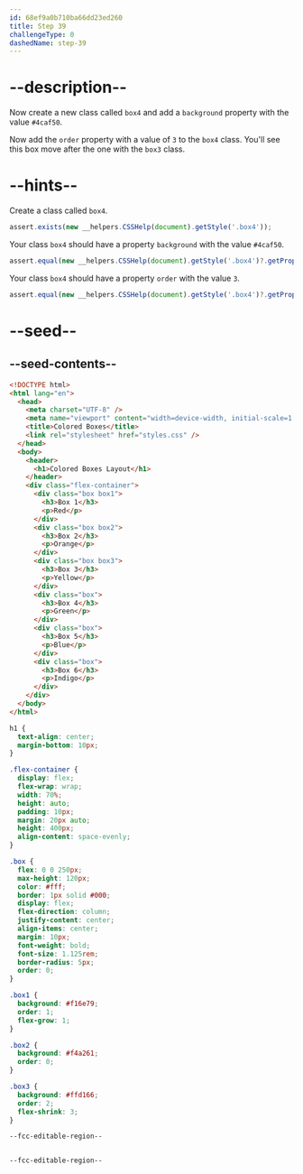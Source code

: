 ```yaml
---
id: 68ef9a0b710ba66dd23ed260
title: Step 39
challengeType: 0
dashedName: step-39
---
```


# --description--

Now create a new class called `box4` and add a `background` property with the value `#4caf50`.

Now add the `order` property with a value of `3` to the `box4` class. You'll see this box move after the one with the `box3` class.

# --hints--

Create a class called `box4`.

```js
assert.exists(new __helpers.CSSHelp(document).getStyle('.box4'));
```

Your class `box4` should have a property `background` with the value `#4caf50`.

```js
assert.equal(new __helpers.CSSHelp(document).getStyle('.box4')?.getPropVal('background'), 'rgb(76, 175, 80)');
```

Your class `box4` should have a property `order` with the value `3`.

```js
assert.equal(new __helpers.CSSHelp(document).getStyle('.box4')?.getPropVal('order'), '3');
```


# --seed--

## --seed-contents--

```html
<!DOCTYPE html>
<html lang="en">
  <head>
    <meta charset="UTF-8" />
    <meta name="viewport" content="width=device-width, initial-scale=1.0" />
    <title>Colored Boxes</title>
    <link rel="stylesheet" href="styles.css" />
  </head>
  <body>
    <header>
      <h1>Colored Boxes Layout</h1>
    </header>
    <div class="flex-container">
      <div class="box box1">
        <h3>Box 1</h3>
        <p>Red</p>
      </div>
      <div class="box box2">
        <h3>Box 2</h3>
        <p>Orange</p>
      </div>
      <div class="box box3">
        <h3>Box 3</h3>
        <p>Yellow</p>
      </div>
      <div class="box">
        <h3>Box 4</h3>
        <p>Green</p>
      </div>
      <div class="box">
        <h3>Box 5</h3>
        <p>Blue</p>
      </div>
      <div class="box">
        <h3>Box 6</h3>
        <p>Indigo</p>
      </div>
    </div>
  </body>
</html>
```

```css
h1 {
  text-align: center;
  margin-bottom: 10px;
}

.flex-container {
  display: flex;
  flex-wrap: wrap;
  width: 70%;
  height: auto;
  padding: 10px;
  margin: 20px auto;
  height: 400px;
  align-content: space-evenly;
}

.box {
  flex: 0 0 250px;
  max-height: 120px;
  color: #fff;
  border: 1px solid #000;
  display: flex;
  flex-direction: column;
  justify-content: center;
  align-items: center;
  margin: 10px;
  font-weight: bold;
  font-size: 1.125rem;
  border-radius: 5px;
  order: 0; 
}

.box1 {
  background: #f16e79;
  order: 1; 
  flex-grow: 1;
}

.box2 {
  background: #f4a261;
  order: 0; 
}

.box3 {
  background: #ffd166;
  order: 2;
  flex-shrink: 3; 
}

--fcc-editable-region--


--fcc-editable-region--
```
